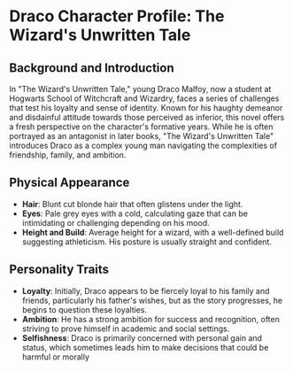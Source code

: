 # Draco Character Profile: The Wizard's Unwritten Tale

## Background and Introduction

In "The Wizard's Unwritten Tale," young Draco Malfoy, now a student at Hogwarts School of Witchcraft and Wizardry, faces a series of challenges that test his loyalty and sense of identity. Known for his haughty demeanor and disdainful attitude towards those perceived as inferior, this novel offers a fresh perspective on the character's formative years. While he is often portrayed as an antagonist in later books, "The Wizard's Unwritten Tale" introduces Draco as a complex young man navigating the complexities of friendship, family, and ambition.

## Physical Appearance

- **Hair**: Blunt cut blonde hair that often glistens under the light.
- **Eyes**: Pale grey eyes with a cold, calculating gaze that can be intimidating or challenging depending on his mood.
- **Height and Build**: Average height for a wizard, with a well-defined build suggesting athleticism. His posture is usually straight and confident.

## Personality Traits

- **Loyalty**: Initially, Draco appears to be fiercely loyal to his family and friends, particularly his father's wishes, but as the story progresses, he begins to question these loyalties.
- **Ambition**: He has a strong ambition for success and recognition, often striving to prove himself in academic and social settings.
- **Selfishness**: Draco is primarily concerned with personal gain and status, which sometimes leads him to make decisions that could be harmful or morally